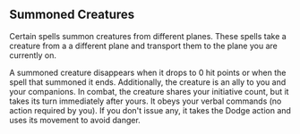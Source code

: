 ## Summoned Creatures

Certain spells summon creatures from different planes. These spells take a creature from a a different plane and transport them to the plane you are currently on.

A summoned creature disappears when it drops to 0 hit points or when the spell that summoned it ends. Additionally, the creature is an ally to you and your companions. In combat, the creature shares your initiative count, but it takes its turn immediately after yours. It obeys your verbal commands (no action required by you). If you don't issue any, it takes the Dodge action and uses its movement to avoid danger.
